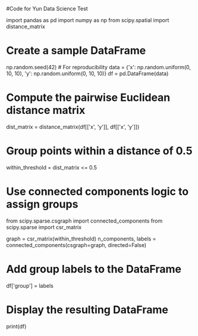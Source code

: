 #Code for Yun Data Science Test


import pandas as pd
import numpy as np
from scipy.spatial import distance_matrix

# Create a sample DataFrame
np.random.seed(42)  # For reproducibility
data = {'x': np.random.uniform(0, 10, 10), 'y': np.random.uniform(0, 10, 10)}
df = pd.DataFrame(data)

# Compute the pairwise Euclidean distance matrix
dist_matrix = distance_matrix(df[['x', 'y']], df[['x', 'y']])

# Group points within a distance of 0.5
within_threshold = dist_matrix <= 0.5

# Use connected components logic to assign groups
from scipy.sparse.csgraph import connected_components
from scipy.sparse import csr_matrix

graph = csr_matrix(within_threshold)
n_components, labels = connected_components(csgraph=graph, directed=False)

# Add group labels to the DataFrame
df['group'] = labels

# Display the resulting DataFrame
print(df)
